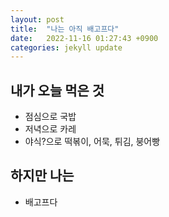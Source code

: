```yaml
---
layout: post
title:  "나는 아직 배고프다"
date:   2022-11-16 01:27:43 +0900
categories: jekyll update
---
```


## 내가 오늘 먹은 것

- 점심으로 국밥
- 저녁으로 카레
- 야식?으로 떡볶이, 어묵, 튀김, 붕어빵

## 하지만 나는

- 배고프다